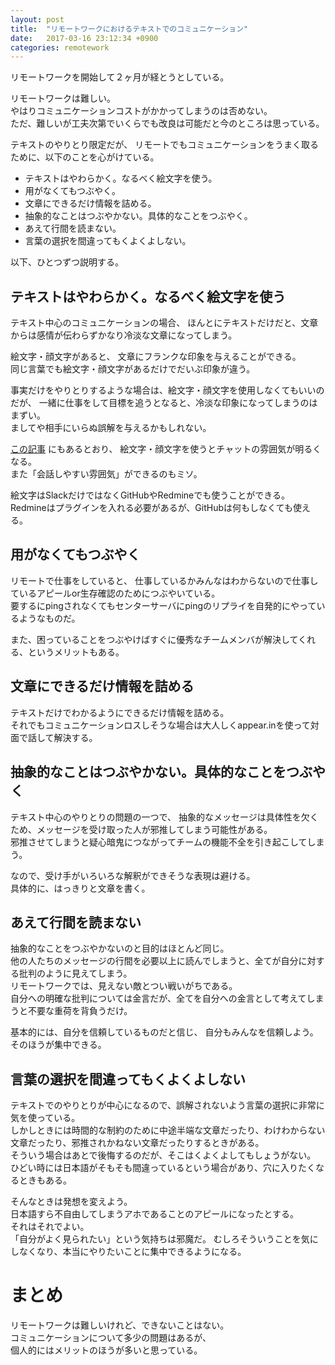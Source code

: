 ```yaml
---
layout: post
title:  "リモートワークにおけるテキストでのコミュニケーション"
date:   2017-03-16 23:12:34 +0900
categories: remotework
---
```


リモートワークを開始して２ヶ月が経とうとしている。

リモートワークは難しい。  
やはりコミュニケーションコストがかかってしまうのは否めない。  
ただ、難しいが工夫次第でいくらでも改良は可能だと今のところは思っている。  

テキストのやりとり限定だが、
リモートでもコミュニケーションをうまく取るために、以下のことを心がけている。  

* テキストはやわらかく。なるべく絵文字を使う。
* 用がなくてもつぶやく。
* 文章にできるだけ情報を詰める。
* 抽象的なことはつぶやかない。具体的なことをつぶやく。
* あえて行間を読まない。
* 言葉の選択を間違ってもくよくよしない。

以下、ひとつずつ説明する。

## テキストはやわらかく。なるべく絵文字を使う

テキスト中心のコミュニケーションの場合、
ほんとにテキストだけだと、文章からは感情が伝わらずかなり冷淡な文章になってしまう。

絵文字・顔文字があると、
文章にフランクな印象を与えることができる。  
同じ言葉でも絵文字・顔文字があるだけでだいぶ印象が違う。  

事実だけをやりとりするような場合は、絵文字・顔文字を使用しなくてもいいのだが、
一緒に仕事をして目標を追うとなると、冷淡な印象になってしまうのはまずい。  
ましてや相手にいらぬ誤解を与えるかもしれない。  

[この記事](http://cast-er.com/remo/mood/) にもあるとおり、
絵文字・顔文字を使うとチャットの雰囲気が明るくなる。  
また「会話しやすい雰囲気」ができるのもミソ。

絵文字はSlackだけではなくGitHubやRedmineでも使うことができる。
Redmineはプラグインを入れる必要があるが、GitHubは何もしなくても使える。

## 用がなくてもつぶやく

リモートで仕事をしていると、
仕事しているかみんなはわからないので仕事しているアピールor生存確認のためにつぶやいている。  
要するにpingされなくてもセンターサーバにpingのリプライを自発的にやっているようなものだ。  

また、困っていることをつぶやけばすぐに優秀なチームメンバが解決してくれる、というメリットもある。

## 文章にできるだけ情報を詰める

テキストだけでわかるようにできるだけ情報を詰める。  
それでもコミュニケーションロスしそうな場合は大人しくappear.inを使って対面で話して解決する。

## 抽象的なことはつぶやかない。具体的なことをつぶやく

テキスト中心のやりとりの問題の一つで、
抽象的なメッセージは具体性を欠くため、メッセージを受け取った人が邪推してしまう可能性がある。  
邪推させてしまうと疑心暗鬼につながってチームの機能不全を引き起こしてしまう。  

なので、受け手がいろいろな解釈ができそうな表現は避ける。  
具体的に、はっきりと文章を書く。

## あえて行間を読まない

抽象的なことをつぶやかないのと目的はほとんど同じ。  
他の人たちのメッセージの行間を必要以上に読んでしまうと、全てが自分に対する批判のように見えてしまう。  
リモートワークでは、見えない敵とつい戦いがちである。  
自分への明確な批判については金言だが、全てを自分への金言として考えてしまうと不要な重荷を背負うだけ。

基本的には、自分を信頼しているものだと信じ、
自分もみんなを信頼しよう。
そのほうが集中できる。

## 言葉の選択を間違ってもくよくよしない

テキストでのやりとりが中心になるので、誤解されないよう言葉の選択に非常に気を使っている。  
しかしときには時間的な制約のために中途半端な文章だったり、わけわからない文章だったり、邪推されかねない文章だったりするときがある。  
そういう場合はあとで後悔するのだが、そこはくよくよしてもしょうがない。  
ひどい時には日本語がそもそも間違っているという場合があり、穴に入りたくなるときもある。  

そんなときは発想を変えよう。  
日本語すら不自由してしまうアホであることのアピールになったとする。  
それはそれでよい。  
「自分がよく見られたい」という気持ちは邪魔だ。
むしろそういうことを気にしなくなり、本当にやりたいことに集中できるようになる。  

# まとめ

リモートワークは難しいけれど、できないことはない。  
コミュニケーションについて多少の問題はあるが、  
個人的にはメリットのほうが多いと思っている。  

